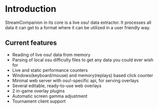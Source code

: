 # Introduction

StreamCompanion in its core is a live osu! data extractor. It processes all data it can get to a format where it can be utilized in a user friendly way.

## Current features

* Reading of live osu! data from memory
* Parsing of local osu difficulty files to get any data you could ever wish for
* Live and static performance counters
* Windows(keyboard/mouse) and memory(replays) based click counter
* Minimal web server with osu!-specific api, for serving overlays
* Several editable, ready-to-use web overlays
* 2 in-game overlay plugins
* Automatic screen gamma adjustment
* Tournament client support
